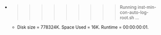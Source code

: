 * >>>>>>>>> Running inst-min-con-auto-log-root.sh ...
  * Disk size = 778324K. Space Used = 16K. Runtime = 00:00:00:01.

